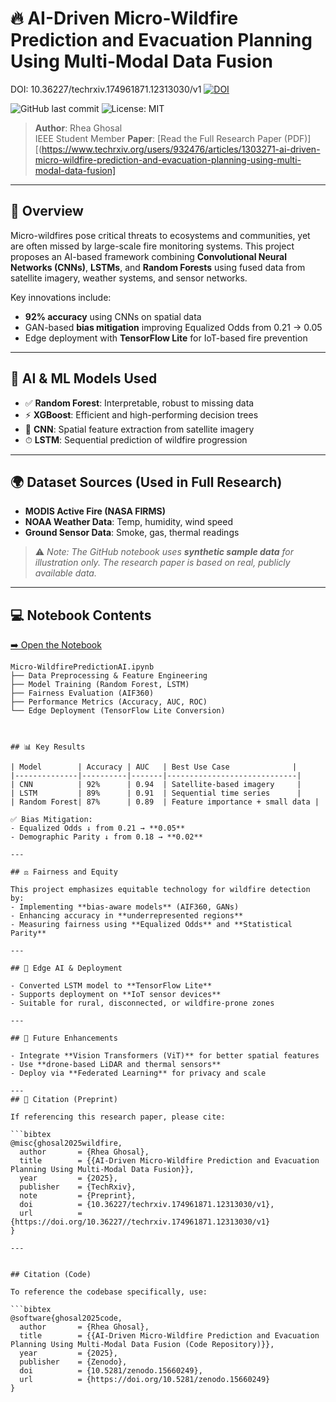 # 🔥 AI-Driven Micro-Wildfire Prediction and Evacuation Planning Using Multi-Modal Data Fusion

DOI: 10.36227/techrxiv.174961871.12313030/v1
[![DOI](https://zenodo.org/badge/DOI/10.5281/zenodo.15660249.svg)](https://doi.org/10.5281/zenodo.15660249) 


![GitHub last commit](https://img.shields.io/github/last-commit/RheaGhosal/AI_Driven_Micro_Wildfire_Prediction_and_Evacuation_Planning_Using_Multi_Modal_Data_Fusion)
![License: MIT](https://img.shields.io/badge/License-MIT-green.svg)

> **Author**: Rhea Ghosal  
             IEEE Student Member
> **Paper**: [Read the Full Research Paper (PDF)][(https://www.techrxiv.org/users/932476/articles/1303271-ai-driven-micro-wildfire-prediction-and-evacuation-planning-using-multi-modal-data-fusion]

---

## 📘 Overview

Micro-wildfires pose critical threats to ecosystems and communities, yet are often missed by large-scale fire monitoring systems. This project proposes an AI-based framework combining **Convolutional Neural Networks (CNNs)**, **LSTMs**, and **Random Forests** using fused data from satellite imagery, weather systems, and sensor networks.

Key innovations include:
- **92% accuracy** using CNNs on spatial data
- GAN-based **bias mitigation** improving Equalized Odds from 0.21 → 0.05
- Edge deployment with **TensorFlow Lite** for IoT-based fire prevention

---

## 🧠 AI & ML Models Used

- ✅ **Random Forest**: Interpretable, robust to missing data  
- ⚡ **XGBoost**: Efficient and high-performing decision trees  
- 🧠 **CNN**: Spatial feature extraction from satellite imagery  
- ⏱ **LSTM**: Sequential prediction of wildfire progression  

---

## 🌍 Dataset Sources (Used in Full Research)

- **MODIS Active Fire (NASA FIRMS)**
- **NOAA Weather Data**: Temp, humidity, wind speed
- **Ground Sensor Data**: Smoke, gas, thermal readings

> ⚠️ _Note: The GitHub notebook uses **synthetic sample data** for illustration only. The research paper is based on real, publicly available data._

---

## 💻 Notebook Contents

[➡️ Open the Notebook](https://github.com/RheaGhosal/AI_Driven_Micro_Wildfire_Prediction_and_Evacuation_Planning_Using_Multi_Modal_Data_Fusion/blob/main/Micro-WildfirePredictionAI.ipynb)

```text
Micro-WildfirePredictionAI.ipynb
├── Data Preprocessing & Feature Engineering
├── Model Training (Random Forest, LSTM)
├── Fairness Evaluation (AIF360)
├── Performance Metrics (Accuracy, AUC, ROC)
└── Edge Deployment (TensorFlow Lite Conversion)



## 📊 Key Results

| Model        | Accuracy | AUC   | Best Use Case              |
|--------------|----------|-------|-----------------------------|
| CNN          | 92%      | 0.94  | Satellite-based imagery     |
| LSTM         | 89%      | 0.91  | Sequential time series      |
| Random Forest| 87%      | 0.89  | Feature importance + small data |

✅ Bias Mitigation:
- Equalized Odds ↓ from 0.21 → **0.05**
- Demographic Parity ↓ from 0.18 → **0.02**

---

## ⚖️ Fairness and Equity

This project emphasizes equitable technology for wildfire detection by:
- Implementing **bias-aware models** (AIF360, GANs)
- Enhancing accuracy in **underrepresented regions**
- Measuring fairness using **Equalized Odds** and **Statistical Parity**

---

## 🚀 Edge AI & Deployment

- Converted LSTM model to **TensorFlow Lite**
- Supports deployment on **IoT sensor devices**
- Suitable for rural, disconnected, or wildfire-prone zones

---

## 🌱 Future Enhancements

- Integrate **Vision Transformers (ViT)** for better spatial features
- Use **drone-based LiDAR and thermal sensors**
- Deploy via **Federated Learning** for privacy and scale

---
## 📎 Citation (Preprint)

If referencing this research paper, please cite:

```bibtex
@misc{ghosal2025wildfire,
  author       = {Rhea Ghosal},
  title        = {{AI-Driven Micro-Wildfire Prediction and Evacuation Planning Using Multi-Modal Data Fusion}},
  year         = {2025},
  publisher    = {TechRxiv},
  note         = {Preprint},
  doi          = {10.36227/techrxiv.174961871.12313030/v1},
  url          = {https://doi.org/10.36227//techrxiv.174961871.12313030/v1}
}
 
---


## Citation (Code)

To reference the codebase specifically, use:

```bibtex
@software{ghosal2025code,
  author       = {Rhea Ghosal},
  title        = {{AI-Driven Micro-Wildfire Prediction and Evacuation Planning Using Multi-Modal Data Fusion (Code Repository)}},
  year         = {2025},
  publisher    = {Zenodo},
  doi          = {10.5281/zenodo.15660249},
  url          = {https://doi.org/10.5281/zenodo.15660249}
}



